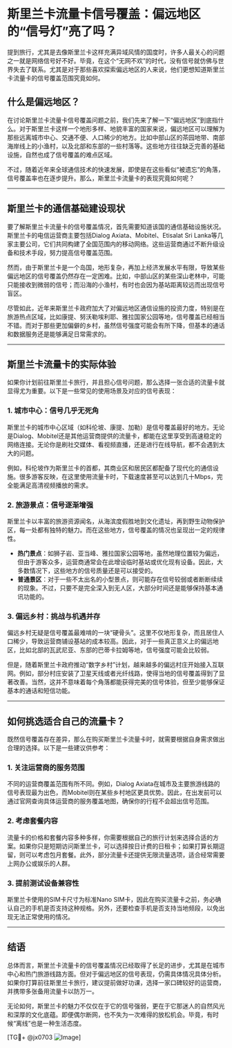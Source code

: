 # 斯里兰卡流量卡信号覆盖：偏远地区的“信号灯”亮了吗？

提到旅行，尤其是去像斯里兰卡这样充满异域风情的国度时，许多人最关心的问题之一就是网络信号好不好。毕竟，在这个“无网不欢”的时代，没有信号就仿佛与世界失去了联系。尤其是对于那些喜欢探索偏远地区的人来说，他们更想知道斯里兰卡流量卡的信号覆盖范围究竟如何。

## 什么是偏远地区？  
在讨论斯里兰卡流量卡信号覆盖问题之前，我们先来了解一下“偏远地区”到底指什么。对于斯里兰卡这样一个地形多样、地貌丰富的国家来说，偏远地区可以理解为那些远离城市中心、交通不便、人口稀少的地方。比如中部山区的茶园地带、南部海岸线上的小渔村，以及北部和东部的一些村落等。这些地方往往缺乏完善的基础设施，自然也成了信号覆盖的难点区域。

不过，随着近年来全球通信技术的快速发展，即使是在这些看似“被遗忘”的角落，信号覆盖率也在逐步提升。那么，斯里兰卡流量卡的表现究竟如何呢？

---

## 斯里兰卡的通信基础建设现状  

要了解斯里兰卡流量卡的信号覆盖情况，首先需要知道该国的通信基础设施状况。斯里兰卡的电信运营商主要包括Dialog Axiata、Mobitel、Etisalat Sri Lanka等几家主要公司，它们共同构建了全国范围内的移动网络。这些运营商通过不断升级设备和技术手段，努力提高信号覆盖范围。

然而，由于斯里兰卡是一个岛国，地形复杂，再加上经济发展水平有限，导致某些偏远地区的信号覆盖仍然存在一定困难。比如，中部山区的某些深山老林中，可能只能接收到微弱的信号；而沿海的小渔村，有时也会因为基站距离较远而出现信号盲区。

尽管如此，近年来斯里兰卡政府加大了对偏远地区通信设施的投资力度，特别是在旅游热点区域，比如康提、努沃勒埃利耶、雅拉国家公园等地，信号覆盖已经相当不错。而对于那些更加偏僻的乡村，虽然信号强度可能会有所下降，但基本的通话和数据服务还是能够满足日常需求的。

---

## 斯里兰卡流量卡的实际体验  

如果你计划前往斯里兰卡旅行，并且担心信号问题，那么选择一张合适的流量卡就显得尤为重要。以下是一些常见的使用场景及对应的信号表现：

### 1. 城市中心：信号几乎无死角  
斯里兰卡的城市中心区域（如科伦坡、康提、加勒）是信号覆盖最好的地方。无论是Dialog、Mobitel还是其他运营商提供的流量卡，都能在这里享受到高速稳定的网络连接。无论你是刷社交媒体、看视频直播，还是进行在线导航，都不会遇到太大的问题。

例如，科伦坡作为斯里兰卡的首都，其商业区和居民区都配备了现代化的通信设施。很多游客反映，在这里使用流量卡时，下载速度甚至可以达到几十Mbps，完全能满足高清视频播放的需求。

### 2. 旅游景点：信号逐渐增强  
斯里兰卡以丰富的旅游资源闻名，从海滨度假胜地到文化遗址，再到野生动物保护区，每一处都有独特的魅力。而在这些地方，信号覆盖的情况也呈现出一定的规律性。

- **热门景点**：如狮子岩、亚当峰、雅拉国家公园等地，虽然地理位置较为偏远，但由于游客众多，运营商通常会在此增设临时基站或优化现有设备。因此，大多数情况下，这些地方的信号质量还是可以接受的。
- **普通景区**：对于一些不太出名的小型景点，则可能存在信号较弱或者断断续续的现象。不过，只要不是完全深入到无人区，大部分时间还是能够保持基本通讯功能的。

### 3. 偏远乡村：挑战与机遇并存  
偏远乡村无疑是信号覆盖最难啃的一块“硬骨头”。这里不仅地形复杂，而且居住人口稀少，导致运营商铺设基站的成本较高。因此，对于一些真正意义上的偏远地区，比如北部的瓦武尼亚、东部的巴蒂卡拉姆等地，信号强度可能会比较弱。

但是，随着斯里兰卡政府推动“数字乡村”计划，越来越多的偏远村庄开始接入互联网。例如，部分村庄安装了卫星天线或者光纤线路，使得当地的信号覆盖得到了显著改善。当然，这并不意味着每个角落都能获得完美的信号体验，但至少能够保证基本的通话和短信功能。

---

## 如何挑选适合自己的流量卡？  

既然信号覆盖存在差异，那么在购买斯里兰卡流量卡时，就需要根据自身需求做出合理的选择。以下是一些建议供参考：

### 1. 关注运营商的服务范围  
不同的运营商覆盖范围有所不同。例如，Dialog Axiata在城市及主要旅游线路的信号表现最为出色，而Mobitel则在某些乡村地区更具优势。因此，在出发前可以通过官网查询具体运营商的服务覆盖地图，确保你的行程不会超出信号范围。

### 2. 考虑套餐内容  
流量卡的价格和套餐内容多种多样，你需要根据自己的旅行计划来选择合适的方案。如果你只是短期访问斯里兰卡，可以选择按日计费的日租卡；如果打算长期逗留，则可以考虑包月套餐。此外，部分流量卡还提供无限流量选项，适合经常需要上网办公或娱乐的人群。

### 3. 提前测试设备兼容性  
斯里兰卡使用的SIM卡尺寸为标准Nano SIM卡，因此在购买流量卡之前，务必确认自己的手机是否支持这种规格。另外，还要检查手机是否支持当地频段，以免出现无法正常使用的情况。

---

## 结语  

总体而言，斯里兰卡流量卡的信号覆盖情况已经取得了长足的进步，尤其是在城市中心和热门旅游线路方面。但对于偏远地区的信号表现，仍需具体情况具体分析。如果你打算前往斯里兰卡旅行，建议提前做好功课，选择一家口碑较好的运营商，并携带多张备用流量卡以防万一。

无论如何，斯里兰卡的魅力不仅仅在于它的信号强弱，更在于它那迷人的自然风光和深厚的文化底蕴。即便偶尔断网，也不失为一次难得的放松机会。毕竟，有时候“离线”也是一种生活态度。

[TG💪+ @jx0703 ![Image](https://github.com/user-attachments/assets/dbca1d08-cadb-493c-b0ec-ad6f7a83f270)]